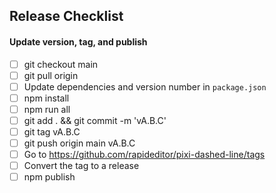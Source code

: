 ## Release Checklist

#### Update version, tag, and publish
- [ ] git checkout main
- [ ] git pull origin
- [ ] Update dependencies and version number in `package.json`
- [ ] npm install
- [ ] npm run all
- [ ] git add . && git commit -m 'vA.B.C'
- [ ] git tag vA.B.C
- [ ] git push origin main vA.B.C
- [ ] Go to https://github.com/rapideditor/pixi-dashed-line/tags
- [ ] Convert the tag to a release
- [ ] npm publish
